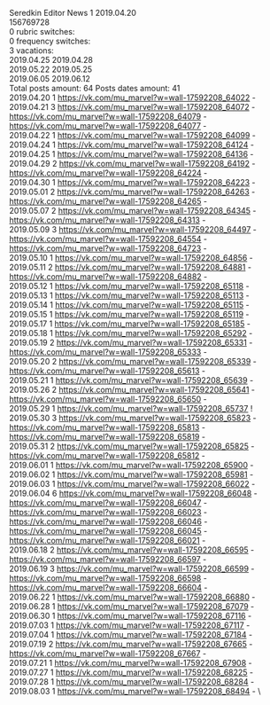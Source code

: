 Seredkin	Editor News 1 2019.04.20\
156769728\
0 rubric switches:\
0 frequency switches:\
3 vacations:\
2019.04.25 2019.04.28 \
2019.05.22 2019.05.25 \
2019.06.05 2019.06.12 \
Total posts amount: 64	Posts dates amount: 41\
2019.04.20 1 https://vk.com/mu_marvel?w=wall-17592208_64022 - \
2019.04.21 3 https://vk.com/mu_marvel?w=wall-17592208_64072 - https://vk.com/mu_marvel?w=wall-17592208_64079 - https://vk.com/mu_marvel?w=wall-17592208_64077 - \
2019.04.22 1 https://vk.com/mu_marvel?w=wall-17592208_64099 - \
2019.04.24 1 https://vk.com/mu_marvel?w=wall-17592208_64124 - \
2019.04.25 1 https://vk.com/mu_marvel?w=wall-17592208_64136 - \
2019.04.29 2 https://vk.com/mu_marvel?w=wall-17592208_64192 - https://vk.com/mu_marvel?w=wall-17592208_64224 - \
2019.04.30 1 https://vk.com/mu_marvel?w=wall-17592208_64223 - \
2019.05.01 2 https://vk.com/mu_marvel?w=wall-17592208_64263 - https://vk.com/mu_marvel?w=wall-17592208_64265 - \
2019.05.07 2 https://vk.com/mu_marvel?w=wall-17592208_64345 - https://vk.com/mu_marvel?w=wall-17592208_64313 - \
2019.05.09 3 https://vk.com/mu_marvel?w=wall-17592208_64497 - https://vk.com/mu_marvel?w=wall-17592208_64554 - https://vk.com/mu_marvel?w=wall-17592208_64723 - \
2019.05.10 1 https://vk.com/mu_marvel?w=wall-17592208_64856 - \
2019.05.11 2 https://vk.com/mu_marvel?w=wall-17592208_64881 - https://vk.com/mu_marvel?w=wall-17592208_64882 - \
2019.05.12 1 https://vk.com/mu_marvel?w=wall-17592208_65118 - \
2019.05.13 1 https://vk.com/mu_marvel?w=wall-17592208_65113 - \
2019.05.14 1 https://vk.com/mu_marvel?w=wall-17592208_65115 - \
2019.05.15 1 https://vk.com/mu_marvel?w=wall-17592208_65119 - \
2019.05.17 1 https://vk.com/mu_marvel?w=wall-17592208_65185 - \
2019.05.18 1 https://vk.com/mu_marvel?w=wall-17592208_65292 - \
2019.05.19 2 https://vk.com/mu_marvel?w=wall-17592208_65331 - https://vk.com/mu_marvel?w=wall-17592208_65333 - \
2019.05.20 2 https://vk.com/mu_marvel?w=wall-17592208_65339 - https://vk.com/mu_marvel?w=wall-17592208_65613 - \
2019.05.21 1 https://vk.com/mu_marvel?w=wall-17592208_65639 - \
2019.05.26 2 https://vk.com/mu_marvel?w=wall-17592208_65641 - https://vk.com/mu_marvel?w=wall-17592208_65650 - \
2019.05.29 1 https://vk.com/mu_marvel?w=wall-17592208_65737 ! \
2019.05.30 3 https://vk.com/mu_marvel?w=wall-17592208_65823 - https://vk.com/mu_marvel?w=wall-17592208_65813 - https://vk.com/mu_marvel?w=wall-17592208_65819 - \
2019.05.31 2 https://vk.com/mu_marvel?w=wall-17592208_65825 - https://vk.com/mu_marvel?w=wall-17592208_65812 - \
2019.06.01 1 https://vk.com/mu_marvel?w=wall-17592208_65900 - \
2019.06.02 1 https://vk.com/mu_marvel?w=wall-17592208_65981 - \
2019.06.03 1 https://vk.com/mu_marvel?w=wall-17592208_66022 - \
2019.06.04 6 https://vk.com/mu_marvel?w=wall-17592208_66048 - https://vk.com/mu_marvel?w=wall-17592208_66047 - https://vk.com/mu_marvel?w=wall-17592208_66023 - https://vk.com/mu_marvel?w=wall-17592208_66046 - https://vk.com/mu_marvel?w=wall-17592208_66045 - https://vk.com/mu_marvel?w=wall-17592208_66021 - \
2019.06.18 2 https://vk.com/mu_marvel?w=wall-17592208_66595 - https://vk.com/mu_marvel?w=wall-17592208_66597 - \
2019.06.19 3 https://vk.com/mu_marvel?w=wall-17592208_66599 - https://vk.com/mu_marvel?w=wall-17592208_66598 - https://vk.com/mu_marvel?w=wall-17592208_66604 - \
2019.06.22 1 https://vk.com/mu_marvel?w=wall-17592208_66880 - \
2019.06.28 1 https://vk.com/mu_marvel?w=wall-17592208_67079 - \
2019.06.30 1 https://vk.com/mu_marvel?w=wall-17592208_67116 - \
2019.07.03 1 https://vk.com/mu_marvel?w=wall-17592208_67117 - \
2019.07.04 1 https://vk.com/mu_marvel?w=wall-17592208_67184 - \
2019.07.19 2 https://vk.com/mu_marvel?w=wall-17592208_67665 - https://vk.com/mu_marvel?w=wall-17592208_67667 - \
2019.07.21 1 https://vk.com/mu_marvel?w=wall-17592208_67908 - \
2019.07.27 1 https://vk.com/mu_marvel?w=wall-17592208_68225 - \
2019.07.28 1 https://vk.com/mu_marvel?w=wall-17592208_68284 - \
2019.08.03 1 https://vk.com/mu_marvel?w=wall-17592208_68494 - \
